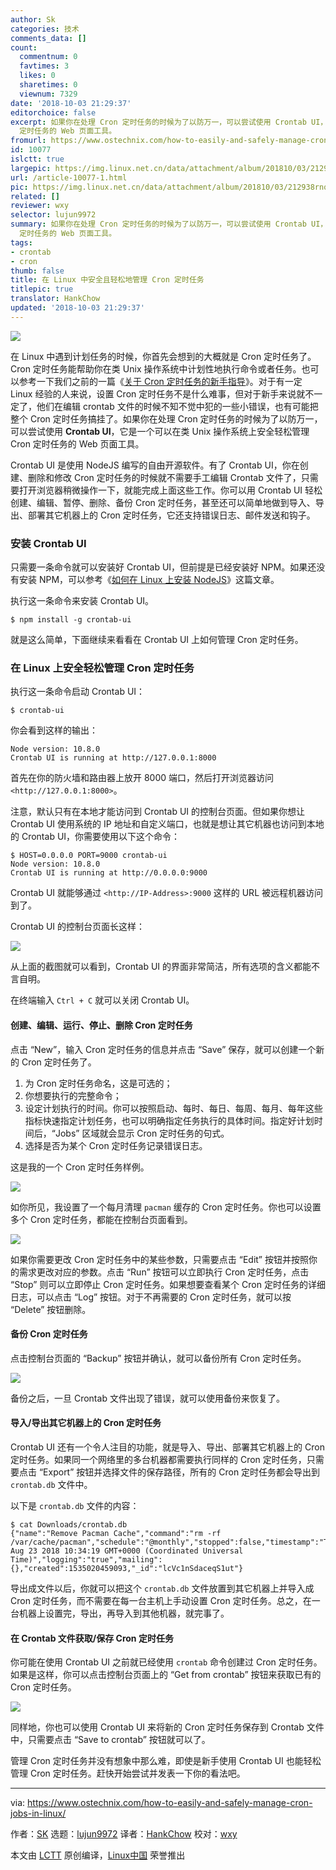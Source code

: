 ```yaml
---
author: Sk
categories: 技术
comments_data: []
count:
  commentnum: 0
  favtimes: 3
  likes: 0
  sharetimes: 0
  viewnum: 7329
date: '2018-10-03 21:29:37'
editorchoice: false
excerpt: 如果你在处理 Cron 定时任务的时候为了以防万一，可以尝试使用 Crontab UI，它是一个可以在类 Unix 操作系统上安全轻松管理 Cron
  定时任务的 Web 页面工具。
fromurl: https://www.ostechnix.com/how-to-easily-and-safely-manage-cron-jobs-in-linux/
id: 10077
islctt: true
largepic: https://img.linux.net.cn/data/attachment/album/201810/03/212938rnqohu4nuhnguaou.jpg
url: /article-10077-1.html
pic: https://img.linux.net.cn/data/attachment/album/201810/03/212938rnqohu4nuhnguaou.jpg.thumb.jpg
related: []
reviewer: wxy
selector: lujun9972
summary: 如果你在处理 Cron 定时任务的时候为了以防万一，可以尝试使用 Crontab UI，它是一个可以在类 Unix 操作系统上安全轻松管理 Cron
  定时任务的 Web 页面工具。
tags:
- crontab
- cron
thumb: false
title: 在 Linux 中安全且轻松地管理 Cron 定时任务
titlepic: true
translator: HankChow
updated: '2018-10-03 21:29:37'
---
```


![](/data/attachment/album/201810/03/212938rnqohu4nuhnguaou.jpg)


在 Linux 中遇到计划任务的时候，你首先会想到的大概就是 Cron 定时任务了。Cron 定时任务能帮助你在类 Unix 操作系统中计划性地执行命令或者任务。也可以参考一下我们之前的一篇《[关于 Cron 定时任务的新手指导](https://www.ostechnix.com/a-beginners-guide-to-cron-jobs/)》。对于有一定 Linux 经验的人来说，设置 Cron 定时任务不是什么难事，但对于新手来说就不一定了，他们在编辑 crontab 文件的时候不知不觉中犯的一些小错误，也有可能把整个 Cron 定时任务搞挂了。如果你在处理 Cron 定时任务的时候为了以防万一，可以尝试使用 **Crontab UI**，它是一个可以在类 Unix 操作系统上安全轻松管理 Cron 定时任务的 Web 页面工具。


Crontab UI 是使用 NodeJS 编写的自由开源软件。有了 Crontab UI，你在创建、删除和修改 Cron 定时任务的时候就不需要手工编辑 Crontab 文件了，只需要打开浏览器稍微操作一下，就能完成上面这些工作。你可以用 Crontab UI 轻松创建、编辑、暂停、删除、备份 Cron 定时任务，甚至还可以简单地做到导入、导出、部署其它机器上的 Cron 定时任务，它还支持错误日志、邮件发送和钩子。


### 安装 Crontab UI


只需要一条命令就可以安装好 Crontab UI，但前提是已经安装好 NPM。如果还没有安装 NPM，可以参考《[如何在 Linux 上安装 NodeJS](https://www.ostechnix.com/install-node-js-linux/)》这篇文章。


执行这一条命令来安装 Crontab UI。



```
$ npm install -g crontab-ui
```

就是这么简单，下面继续来看看在 Crontab UI 上如何管理 Cron 定时任务。


### 在 Linux 上安全轻松管理 Cron 定时任务


执行这一条命令启动 Crontab UI：



```
$ crontab-ui
```

你会看到这样的输出：



```
Node version: 10.8.0
Crontab UI is running at http://127.0.0.1:8000
```

首先在你的防火墙和路由器上放开 8000 端口，然后打开浏览器访问 `<http://127.0.0.1:8000>`。


注意，默认只有在本地才能访问到 Crontab UI 的控制台页面。但如果你想让 Crontab UI 使用系统的 IP 地址和自定义端口，也就是想让其它机器也访问到本地的 Crontab UI，你需要使用以下这个命令：



```
$ HOST=0.0.0.0 PORT=9000 crontab-ui
Node version: 10.8.0
Crontab UI is running at http://0.0.0.0:9000
```

Crontab UI 就能够通过 `<http://IP-Address>:9000` 这样的 URL 被远程机器访问到了。


Crontab UI 的控制台页面长这样：


![](/data/attachment/album/201810/03/212939ctiit3soheg09ttx.png)


从上面的截图就可以看到，Crontab UI 的界面非常简洁，所有选项的含义都能不言自明。


在终端输入 `Ctrl + C` 就可以关闭 Crontab UI。


#### 创建、编辑、运行、停止、删除 Cron 定时任务


点击 “New”，输入 Cron 定时任务的信息并点击 “Save” 保存，就可以创建一个新的 Cron 定时任务了。


1. 为 Cron 定时任务命名，这是可选的；
2. 你想要执行的完整命令；
3. 设定计划执行的时间。你可以按照启动、每时、每日、每周、每月、每年这些指标快速指定计划任务，也可以明确指定任务执行的具体时间。指定好计划时间后，“Jobs” 区域就会显示 Cron 定时任务的句式。
4. 选择是否为某个 Cron 定时任务记录错误日志。


这是我的一个 Cron 定时任务样例。


![](/data/attachment/album/201810/03/212940ia4hwicajwa3vtw3.png)


如你所见，我设置了一个每月清理 `pacman` 缓存的 Cron 定时任务。你也可以设置多个 Cron 定时任务，都能在控制台页面看到。


![](/data/attachment/album/201810/03/212941tnx126n1xw7mon0c.png)


如果你需要更改 Cron 定时任务中的某些参数，只需要点击 “Edit” 按钮并按照你的需求更改对应的参数。点击 “Run” 按钮可以立即执行 Cron 定时任务，点击 “Stop” 则可以立即停止 Cron 定时任务。如果想要查看某个 Cron 定时任务的详细日志，可以点击 “Log” 按钮。对于不再需要的 Cron 定时任务，就可以按 “Delete” 按钮删除。


#### 备份 Cron 定时任务


点击控制台页面的 “Backup” 按钮并确认，就可以备份所有 Cron 定时任务。


![](/data/attachment/album/201810/03/212941t415j0k9kjpp11k3.png)


备份之后，一旦 Crontab 文件出现了错误，就可以使用备份来恢复了。


#### 导入/导出其它机器上的 Cron 定时任务


Crontab UI 还有一个令人注目的功能，就是导入、导出、部署其它机器上的 Cron 定时任务。如果同一个网络里的多台机器都需要执行同样的 Cron 定时任务，只需要点击 “Export” 按钮并选择文件的保存路径，所有的 Cron 定时任务都会导出到 `crontab.db` 文件中。


以下是 `crontab.db` 文件的内容：



```
$ cat Downloads/crontab.db
{"name":"Remove Pacman Cache","command":"rm -rf /var/cache/pacman","schedule":"@monthly","stopped":false,"timestamp":"Thu Aug 23 2018 10:34:19 GMT+0000 (Coordinated Universal Time)","logging":"true","mailing":{},"created":1535020459093,"_id":"lcVc1nSdaceqS1ut"}
```

导出成文件以后，你就可以把这个 `crontab.db` 文件放置到其它机器上并导入成 Cron 定时任务，而不需要在每一台主机上手动设置 Cron 定时任务。总之，在一台机器上设置完，导出，再导入到其他机器，就完事了。


#### 在 Crontab 文件获取/保存 Cron 定时任务


你可能在使用 Crontab UI 之前就已经使用 `crontab` 命令创建过 Cron 定时任务。如果是这样，你可以点击控制台页面上的 “Get from crontab” 按钮来获取已有的 Cron 定时任务。


![](/data/attachment/album/201810/03/212942u1ve128g2j2s7u28.png)


同样地，你也可以使用 Crontab UI 来将新的 Cron 定时任务保存到 Crontab 文件中，只需要点击 “Save to crontab” 按钮就可以了。


管理 Cron 定时任务并没有想象中那么难，即使是新手使用 Crontab UI 也能轻松管理 Cron 定时任务。赶快开始尝试并发表一下你的看法吧。




---


via: <https://www.ostechnix.com/how-to-easily-and-safely-manage-cron-jobs-in-linux/>


作者：[SK](https://www.ostechnix.com/author/sk/) 选题：[lujun9972](https://github.com/lujun9972) 译者：[HankChow](https://github.com/HankChow) 校对：[wxy](https://github.com/wxy)


本文由 [LCTT](https://github.com/LCTT/TranslateProject) 原创编译，[Linux中国](https://linux.cn/) 荣誉推出